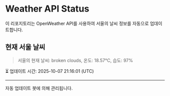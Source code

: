 
# Weather API Status

이 리포지토리는 OpenWeather API를 사용하여 서울의 날씨 정보를 자동으로 업데이트합니다.

## 현재 서울 날씨
> 서울의 현재 날씨: broken clouds, 온도: 18.57°C, 습도: 97%

⏳ 업데이트 시간: 2025-10-07 21:16:01 (UTC)

---
자동 업데이트 봇에 의해 관리됩니다.
